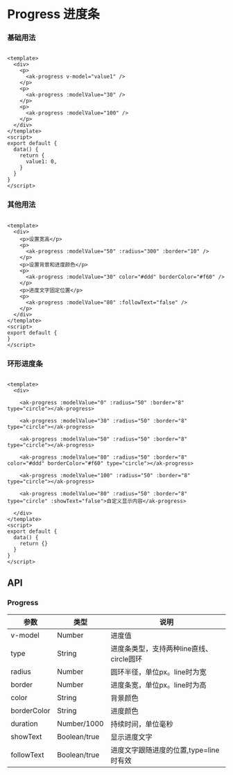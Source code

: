 <!-- Created by 337547038 on 2021/6/30. -->

# Progress 进度条

### 基础用法

```vue demo

<template>
  <div>
    <p>
      <ak-progress v-model="value1" />
    </p>
    <p>
      <ak-progress :modelValue="30" />
    </p>
    <p>
      <ak-progress :modelValue="100" />
    </p>
  </div>
</template>
<script>
export default {
  data() {
    return {
      value1: 0,
    }
  }
}
</script>
```

### 其他用法

```vue demo

<template>
  <div>
    <p>设置宽高</p>
    <p>
      <ak-progress :modelValue="50" :radius="300" :border="10" />
    </p>
    <p>设置背景和进度颜色</p>
    <p>
      <ak-progress :modelValue="30" color="#ddd" borderColor="#f60" />
    </p>
    <p>进度文字固定位置</p>
    <p>
      <ak-progress :modelValue="80" :followText="false" />
    </p>
  </div>
</template>
<script>
export default {
}
</script>
```

### 环形进度条

```vue demo

<template>
  <div>

    <ak-progress :modelValue="0" :radius="50" :border="8" type="circle"></ak-progress>

    <ak-progress :modelValue="30" :radius="50" :border="8" type="circle"></ak-progress>

    <ak-progress :modelValue="50" :radius="50" :border="8" type="circle"></ak-progress>

    <ak-progress :modelValue="80" :radius="50" :border="8" color="#ddd" borderColor="#f60" type="circle"></ak-progress>

    <ak-progress :modelValue="100" :radius="50" :border="8" type="circle"></ak-progress>

    <ak-progress :modelValue="80" :radius="50" :border="8" type="circle" :showText="false">自定义显示内容</ak-progress>

  </div>
</template>
<script>
export default {
  data() {
    return {}
  }
}
</script>
```

## API

### Progress

|参数|类型|说明|
|----------|--------------|--------|
|v-model        | Number         |进度值|
|type           | String         |进度条类型，支持两种line直线、circle圆环|
|radius         | Number         |圆环半径，单位px。line时为宽|
|border         | Number         |进度条宽，单位px。line时为高|
|color          | String         |背景颜色|
|borderColor    | String         |进度颜色|
|duration       | Number/1000    |持续时间，单位毫秒|
|showText       | Boolean/true   |显示进度文字|
|followText     | Boolean/true   |进度文字跟随进度的位置,type=line时有效|

